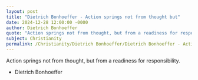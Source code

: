 ```yaml
---
layout: post
title: "Dietrich Bonhoeffer - Action springs not from thought but"
date: 2024-12-28 12:00:00 -0000
author: Dietrich Bonhoeffer
quote: "Action springs not from thought, but from a readiness for responsibility."
subject: Christianity
permalink: /Christianity/Dietrich Bonhoeffer/Dietrich Bonhoeffer - Action springs not from thought but
---
```


Action springs not from thought, but from a readiness for responsibility.

- Dietrich Bonhoeffer
